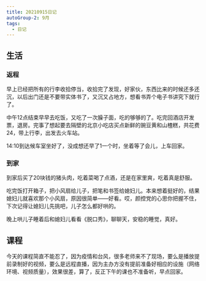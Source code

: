 ```yaml
---
title: 20210915日记
autoGroup-2: 9月
tags:
  - 日记
---
```

## 生活
### 返程
早上已经把所有的行李收拾停当，收拾完了发现，好家伙，东西比来的时候还多还沉，以后出门还是不要带实体书了，又沉又占地方，想看书弄个电子书讲究下就行了。

中午12点结束早早去吃饭，又吃了一次臊子面，吃的够够的了。吃完回酒店开发票，退房。完事了想起要去隔壁的北京小吃店买点新鲜的豌豆黄和山楂糕，共花费24，带上行李，出发去火车站。

14:10到达候车室坐好了，没成想还早了1一个时，坐着等了会儿，上车回家。

### 到家
到家后买了20块钱的猪头肉，吃着菜喝了点酒，还是在家里爽，吃着真是舒服。

吃完饭打开箱子，把小风扇给儿子，把笔和书签给媳妇儿。本来想着挺好的，结果媳妇儿就喜欢那个小风扇，原因很简单——好看。哎，颜控党的心思你把握不住，下次记得让媳妇儿先挑吧，儿子怎么都好哄的。

晚上哄儿子睡着后和媳妇儿看看《脱口秀》，聊聊天，安稳的睡觉，真好。

## 课程
今天的课程简直不能忍了，因为疫情和台风，很多老师来不了现场，要么是播放提前录制好的视频，要么是远程直播，因为主办方没有提前准备好相应的设施（网络环境、视频质量），效果很差，算了，反正下午的课也不准备听，早点回家。